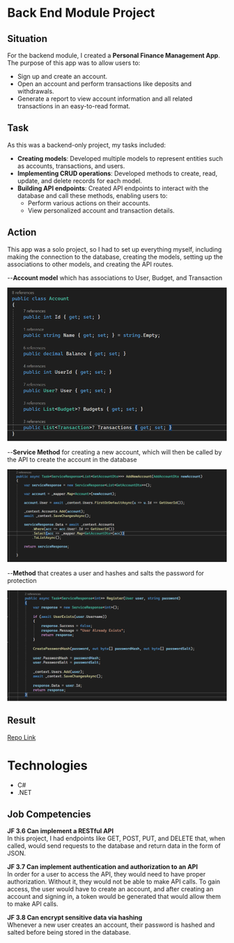 # Back End Module Project

## Situation

For the backend module, I created a <strong>Personal Finance Management App</strong>. The purpose of this app was to allow users to:

<ul>
    <li>Sign up and create an account.</li>
    <li>Open an account and perform transactions like deposits and withdrawals.</li>
    <li>Generate a report to view account information and all related transactions in an easy-to-read format.</li>
</ul>

## Task

As this was a backend-only project, my tasks included:

<ul>
    <li><strong>Creating models</strong>: Developed multiple models to represent entities such as accounts, transactions, and users.</li>
    <li><strong>Implementing CRUD operations</strong>: Developed methods to create, read, update, and delete records for each model.</li>
    <li><strong>Building API endpoints</strong>: Created API endpoints to interact with the database and call these methods, enabling users to:
        <ul>
            <li>Perform various actions on their accounts.</li>
            <li>View personalized account and transaction details.</li>
        </ul>
    </li>
</ul>

## Action

This app was a solo project, so I had to set up everything myself, including making the connection to the database, creating the models, setting up the associations to other models, and creating the API routes.

<p> --<strong>Account model</strong> which has associations to User, Budget, and Transaction</p>
<img src="../BackendProject/ImagesBP/AccountScreenshot.png" alt="Account model screenshot" />

<p> --<strong>Service Method</strong> for creating a new account, which will then be called by the API to create the account in the database</p>
<img src="../BackendProject/ImagesBP/AddNewAccount.png" alt="Add new account service method" />

<p> --<strong>Method</strong> that creates a user and hashes and salts the password for protection</p>
<img src="../BackendProject/ImagesBP/UserRegisterMethod.png" alt="User registration method with password hashing and salting" />

## Result

<a href = "https://github.com/andrewozo/PersonalFinanceManagementProject">Repo Link</a>

# Technologies

<ul>
    <li>C#</li>
    <li>.NET</li>
</ul>

## Job Competencies

<p><strong>JF 3.6 Can implement a RESTful API</strong><br>
In this project, I had endpoints like GET, POST, PUT, and DELETE that, when called, would send requests to the database and return data in the form of JSON.</p>

<p><strong>JF 3.7 Can implement authentication and authorization to an API</strong><br>
In order for a user to access the API, they would need to have proper authorization. Without it, they would not be able to make API calls. To gain access, the user would have to create an account, and after creating an account and signing in, a token would be generated that would allow them to make API calls.</p>

<p><strong>JF 3.8 Can encrypt sensitive data via hashing</strong><br>
Whenever a new user creates an account, their password is hashed and salted before being stored in the database.</p>
